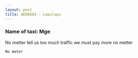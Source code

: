 ```yaml
---
layout: post
title: AED6804 - Lapulapu
---
```


### Name of taxi: Mge

No metter tell us too much traffic we must pay more no metter 

```No meter```

